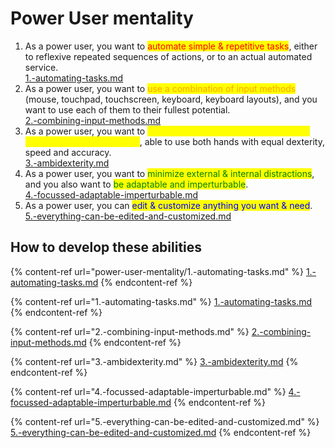 # Power User mentality

1. As a power user, you want to <mark style="color:red;">automate simple & repetitive tasks</mark>, either to reflexive repeated sequences of actions, or to an actual automated service.\
   [1.-automating-tasks.md](power-user-mentality/1.-automating-tasks.md "mention")
2. As a power user, you want to <mark style="color:orange;">use a combination of input methods</mark> (mouse, touchpad, touchscreen, keyboard, keyboard layouts), and you want to use each of them to their fullest potential.\
   [2.-combining-input-methods.md](power-user-mentality/2.-combining-input-methods.md "mention")
3. As a power user, you want to <mark style="color:yellow;">be capable of using either hand for any input device at any moment</mark>, able to use both hands with equal dexterity, speed and accuracy.\
   [3.-ambidexterity.md](power-user-mentality/3.-ambidexterity.md "mention")
4. As a power user, you want to <mark style="color:green;">minimize external & internal distractions</mark>, and you also want to <mark style="color:green;">be adaptable and imperturbable</mark>.\
   [4.-focussed-adaptable-imperturbable.md](power-user-mentality/4.-focussed-adaptable-imperturbable.md "mention")
5. As a power user, you can <mark style="color:blue;">edit & customize anything you want & need</mark>.\
   [5.-everything-can-be-edited-and-customized.md](power-user-mentality/5.-everything-can-be-edited-and-customized.md "mention")

## How to develop these abilities

{% content-ref url="power-user-mentality/1.-automating-tasks.md" %}
[1.-automating-tasks.md](power-user-mentality/1.-automating-tasks.md)
{% endcontent-ref %}

{% content-ref url="1.-automating-tasks.md" %}
[1.-automating-tasks.md](1.-automating-tasks.md)
{% endcontent-ref %}

{% content-ref url="2.-combining-input-methods.md" %}
[2.-combining-input-methods.md](2.-combining-input-methods.md)
{% endcontent-ref %}

{% content-ref url="3.-ambidexterity.md" %}
[3.-ambidexterity.md](3.-ambidexterity.md)
{% endcontent-ref %}

{% content-ref url="4.-focussed-adaptable-imperturbable.md" %}
[4.-focussed-adaptable-imperturbable.md](4.-focussed-adaptable-imperturbable.md)
{% endcontent-ref %}

{% content-ref url="5.-everything-can-be-edited-and-customized.md" %}
[5.-everything-can-be-edited-and-customized.md](5.-everything-can-be-edited-and-customized.md)
{% endcontent-ref %}
